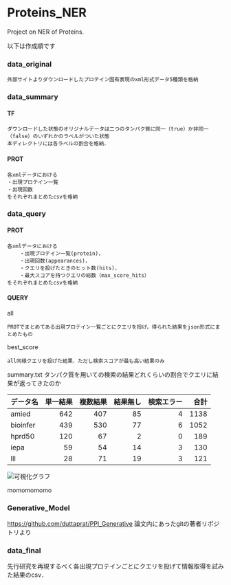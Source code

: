 # Proteins_NER
Project on NER of Proteins.


以下は作成順です


### data_original
	外部サイトよりダウンロードしたプロテイン固有表現のxml形式データ5種類を格納


### data_summary
#### TF
	ダウンロードした状態のオリジナルデータは二つのタンパク質に同一（true）か非同一（false）のいずれかのラベルがついた状態
	本ディレクトリには各ラベルの割合を格納．

#### PROT
	各xmlデータにおける
	・出現プロテイン一覧
	・出現回数
	をそれぞれまとめたcsvを格納


### data_query
#### PROT
	各xmlデータにおける
		・出現プロテイン一覧(protein)，
		・出現回数(appearances)，
		・クエリを投げたときのヒット数(hits)，
		・最大スコアを持つクエリの総数（max_score_hits）
	をそれぞれまとめたcsvを格納

#### QUERY
all

	PROTでまとめてある出現プロテイン一覧ごとにクエリを投げ，得られた結果をjson形式にまとめたもの

best_score

	all同様クエリを投げた結果．ただし検索スコアが最も高い結果のみ

summary.txt
	タンパク質を用いての検索の結果どれくらいの割合でクエリに結果が返ってきたのか

| データ名 | 単一結果 | 複数結果 | 結果無し | 検索エラー | 合計 | 
| -------- | -------: | -------: | -------: | ---------: | ---: | 
| amied    | 642      | 407      | 85       | 4          | 1138 | 
| bioinfer | 439      | 530      | 77       | 6          | 1052 | 
| hprd50   | 120      | 67       | 2        | 0          | 189  | 
| iepa     | 59       | 54       | 14       | 3          | 130  | 
| lll      | 28       | 71       | 19       | 3          | 121  | 

![可視化グラフ](https://github.com/TRMT-Yuka/Proteins_NER/blob/main/README_img/bar_graph_1.png)

momomomomo

### Generative_Model
https://github.com/duttaprat/PPI_Generative
論文内にあったgitの著者リポジトリより

### data_final
先行研究を再現するべく各出現プロテインごとにクエリを投げて情報取得を試みた結果のcsv．


